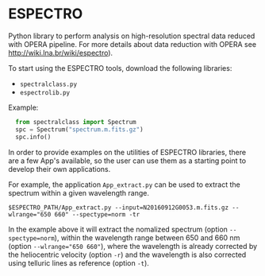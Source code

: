# ESPECTRO
Python library to perform analysis on high-resolution spectral data reduced with OPERA pipeline. For more details about data reduction with OPERA see http://wiki.lna.br/wiki/espectro). 

To start using the ESPECTRO tools, download the following libraries:

* `spectralclass.py`
* `espectrolib.py`

Example:
```python
  from spectralclass import Spectrum
  spc = Spectrum("spectrum.m.fits.gz")
  spc.info()
```
In order to provide examples on the utilities of ESPECTRO libraries, there are a few App's available, so the user can use them as a starting point to develop their own applications.  

For example, the application `App_extract.py` can be used to extract the spectrum within a given wavelength range. 

`
$ESPECTRO_PATH/App_extract.py --input=N20160912G0053.m.fits.gz --wlrange="650 660" --spectype=norm -tr
`

In the example above it will extract the nomalized spectrum (option `--spectype=norm`), within the wavelength range between 650 and 660 nm (option `--wlrange="650 660"`), where the wavelength is already corrected by the heliocentric velocity (option `-r`) and the wavelength is also corrected using telluric lines as reference (option `-t`).
